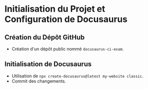 # Initialisation du Projet et Configuration de Docusaurus

## Création du Dépôt GitHub

- Création d'un dépôt public nommé `docusaurus-ci-exam`.

## Initialisation de Docusaurus

- Utilisation de `npx create-docusaurus@latest my-website classic`.
- Commit des changements.
